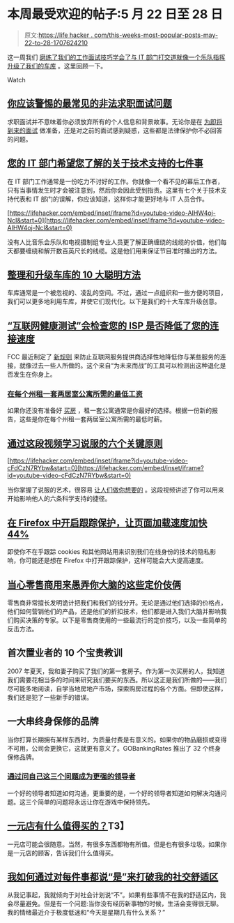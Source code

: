 # 本周最受欢迎的帖子:5 月 22 日至 28 日

> 原文:[https://life hacker . com/this-weeks-most-popular-posts-may-22-to-28-1707624210](https://lifehacker.com/this-weeks-most-popular-posts-may-22nd-to-28th-1707624210)

这一周我们 [磨练了我们的工作面试技巧](https://lifehacker.com/the-most-common-illegal-job-interview-questions-you-sho-1706238105)[学会了与 IT 部门打交道](http://lifehacker.com/seven-things-your-it-department-wishes-you-knew-about-t-1706111028)[就像一个乐队指挥](http://workshop.lifehacker.com/coil-your-extension-cords-like-a-roadie-with-the-over-u-1706890537)[升级了我们的车库](http://lifehacker.com/top-10-smart-ways-to-organize-and-upgrade-your-garage-1706343727) 。这里回顾一下。

Watch

## [你应该警惕的最常见的非法求职面试问题](http://lifehacker.com/the-most-common-illegal-job-interview-questions-you-sho-1706238105)

求职面试并不意味着你必须放弃所有的个人信息和背景故事。无论你是在 [为即将到来的面试](http://lifehacker.com/what-questions-should-i-be-ready-to-answer-at-just-abou-5889971) 做准备，还是对之前的面试感到疑惑，这些都是法律保护你不必回答的问题。

## [您的 IT 部门希望您了解的关于技术支持的七件事](http://lifehacker.com/seven-things-your-it-department-wishes-you-knew-about-t-1706111028)

在 IT 部门工作通常是一份吃力不讨好的工作。你就像一个看不见的幕后工作者，只有当事情发生时才会被注意到，然后你会因此受到指责。这里有七个关于技术支持代表和 IT 部门的误解，你应该知道，这样你才能更好地与 IT 人员合作。

 [https://lifehacker.com/embed/inset/iframe?id=youtube-video-AIHW4oj-NcI&start=0](https://lifehacker.com/embed/inset/iframe?id=youtube-video-AIHW4oj-NcI&start=0) 

没有人比音乐会乐队和电视摄制组专业人员更了解正确缠绕的线缆的价值，他们每天都要缠绕和解开数百英尺长的线缆。这是他们用来保证节目准时播出的方法。

## [整理和升级车库的 10 大聪明方法](http://lifehacker.com/top-10-smart-ways-to-organize-and-upgrade-your-garage-1706343727)

车库通常是一个被忽视的、凌乱的空间。不过，通过一点组织和一些方便的项目，我们可以更多地利用车库，并使它们现代化。以下是我们的十大车库升级创意。

## [“互联网健康测试”会检查您的 ISP 是否降低了您的连接速度](http://lifehacker.com/internet-health-test-checks-to-see-if-your-isp-slows-yo-1706248339)

FCC 最近制定了 [新规则](http://lifehacker.com/why-the-fccs-new-net-neutrality-rules-are-good-for-the-1683769527) 来防止互联网服务提供商选择性地降低你与某些服务的连接，就像过去一些人所做的。这个来自“为未来而战”的工具可以检测出这种退化是否发生在你身上。

### [**在每个州租一套两居室公寓所需的最低工资**](http://lifehacker.com/the-minimum-wage-required-to-rent-a-two-bedroom-apartme-1707558588)

如果你还没有准备好 [买房](http://twocents.lifehacker.com/the-ideal-salary-you-need-to-buy-a-home-in-27-cities-1582928844) ，租一套公寓通常是你最好的选择。根据一份新的报告，这些是你在每个州租一套两居室公寓所需的最低时薪。

## [通过这段视频学习说服的六个关键原则](http://lifehacker.com/learn-the-six-key-principles-of-persuasion-with-this-vi-1706237068)

 [https://lifehacker.com/embed/inset/iframe?id=youtube-video-cFdCzN7RYbw&start=0](https://lifehacker.com/embed/inset/iframe?id=youtube-video-cFdCzN7RYbw&start=0) 

当你掌握了说服的艺术，很容易 [让人们做你想要的](http://lifehacker.com/three-of-the-easiest-ways-to-manipulate-people-into-doi-5953183) 。这段视频讲述了你可以用来开始影响他人的六条科学支持的捷径。

## [在 Firefox 中开启跟踪保护，让页面加载速度加快 44%](http://lifehacker.com/turn-on-tracking-protection-in-firefox-to-make-pages-lo-1706946166)

即使你不在乎跟踪 cookies 和其他网站用来识别我们在线身份的技术的隐私影响，你可能还是想在 Firefox 中打开跟踪保护，这样可能会大大提高速度。

## [当心零售商用来愚弄你大脑的这些定价伎俩](http://twocents.lifehacker.com/beware-of-these-pricing-tricks-retailers-use-to-fool-yo-1706225322)

零售商非常擅长发明诡计把我们和我们的钱分开。无论是通过他们选择的价格点，他们如何营销他们的产品，还是他们的折扣技术，他们都是进入我们大脑并影响我们购买决策的专家。以下是零售商使用的一些最流行的定价技巧，以及一些简单的反击方法。

## 首次置业者的 10 个宝贵教训

2007 年夏天，我和妻子购买了我们的第一套房子。作为第一次买房的人，我知道我们需要花相当多的时间来研究我们要买的东西。所以这正是我们所做的——我们尽可能多地阅读，自学当地房地产市场，探索购房过程的各个方面。但即使这样，我们还是犯了一些新手的错误。

## 一大串终身保修的品牌

当你打算长期拥有某样东西时，为质量付费是有意义的。如果你的物品磨损或变得不可用，公司会更换它，这就更有意义了。GOBankingRates 推出了 32 个终身保修品牌。

### [**通过问自己这三个问题成为更强的领导者**](http://lifehacker.com/become-a-stronger-leader-by-asking-yourself-these-three-1707550666)

一个好的领导者知道如何沟通，更重要的是，一个好的领导者知道如何解决沟通问题。这三个简单的问题将永远让你在游戏中保持领先。

## [一元店有什么值得买的？](http://twocents.lifehacker.com/what-s-worth-buying-at-the-dollar-store-1706832767)T3】

一元店可能会很随意。当然，有很多东西都物有所值。但是也有很多垃圾。如果你是一元店的顾客，告诉我们什么值得买。

## [我如何通过对每件事都说“是”来打破我的社交舒适区](http://lifehacker.com/how-i-broke-out-of-my-social-comfort-zone-by-saying-yes-1707305772)

从我记事起，我就倾向于对社会计划说“不”。如果有些事情不在我的舒适区内，我会尽量避免。但是有一个问题:当你没有经历新事物的时候，生活会变得很无聊。我的情绪最近介于极度低迷和“今天是星期几有什么关系？”